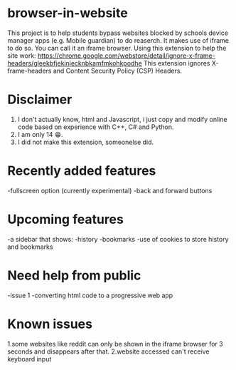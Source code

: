 # browser-in-website
This project is to help students bypass websites blocked by schools device manager apps (e.g. Mobile guardian) to do reaserch.
It makes use of iframe to do so. You can call it an iframe browser.
Using this extension to help the site work: https://chrome.google.com/webstore/detail/ignore-x-frame-headers/gleekbfjekiniecknbkamfmkohkpodhe
This extension ignores X-frame-headers and Content Security Policy (CSP) Headers.
# Disclaimer
1. I don't actually know, html and Javascript, i just copy and modify online code based on experience with C++, C# and Python.
2. I am only 14 😁.
3. I did not make this extension, someonelse did.
# Recently added features
-fullscreen option (currently experimental)
-back and forward buttons
# Upcoming features
-a sidebar that shows:
  -history
  -bookmarks
 -use of cookies to store history and bookmarks
# Need help from public
-issue 1
-converting html code to a progressive web app
# Known issues
1.some websites like reddit can only be shown in the iframe browser for 3 seconds and disappears after that.
2.website accessed can't receive keyboard input

